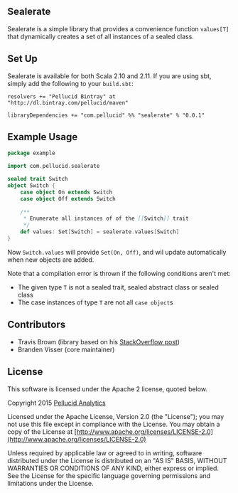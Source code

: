 
## Sealerate

Sealerate is a simple library that provides a convenience function `values[T]` that dynamically creates a set of all instances of a sealed class.

## Set Up

Sealerate is available for both Scala 2.10 and 2.11. If you are using sbt,
simply add the following to your `build.sbt`:

```
resolvers += "Pellucid Bintray" at "http://dl.bintray.com/pellucid/maven"

libraryDependencies += "com.pellucid" %% "sealerate" % "0.0.1"
```

## Example Usage

```scala
package example

import com.pellucid.sealerate

sealed trait Switch
object Switch {
    case object On extends Switch
    case object Off extends Switch
    
    /**
     * Enumerate all instances of of the [[Switch]] trait
     */
    def values: Set[Switch] = sealerate.values[Switch]
}

```

Now `Switch.values` will provide `Set(On, Off)`, and wil update automatically when new objects are added.

Note that a compilation error is thrown if the following conditions aren't met:

* The given type `T` is not a sealed trait, sealed abstract class or sealed class
* The case instances of type `T` are not all `case object`s

## Contributors

* Travis Brown (library based on his [StackOverflow post](http://stackoverflow.com/a/13672520))
* Branden Visser (core maintainer)

## License

This software is licensed under the Apache 2 license, quoted below.

Copyright 2015 [Pellucid Analytics](http://www.pellucid.com/)

Licensed under the Apache License, Version 2.0 (the "License"); you may not use this file except in compliance with the License. You may obtain a copy of the License at [http://www.apache.org/licenses/LICENSE-2.0](http://www.apache.org/licenses/LICENSE-2.0)

Unless required by applicable law or agreed to in writing, software distributed under the License is distributed on an "AS IS" BASIS, WITHOUT WARRANTIES OR CONDITIONS OF ANY KIND, either express or implied. See the License for the specific language governing permissions and limitations under the License.
